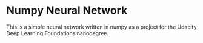 # Numpy Neural Network

This is a simple neural network written in numpy as a project for the Udacity Deep Learning Foundations nanodegree.

